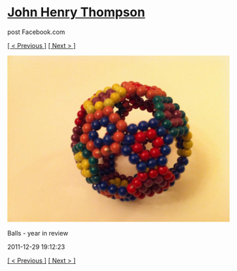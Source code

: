 # [John Henry Thompson](../README.md)
post Facebook.com

[[ < Previous ]](2011-12-29-3.md) [[ Next > ]](2011-12-29-5.md)

[![](../media/2011-12-29/Balls-year-in-review-3.jpg)](../README.md)

Balls - year in review

2011-12-29 19:12:23

[[ < Previous ]](2011-12-29-3.md) [[ Next > ]](2011-12-29-5.md)